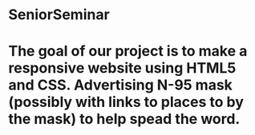 # SeniorSeminar
# The goal of our project is to make a responsive website using HTML5 and CSS. Advertising N-95 mask (possibly with links to places to by the mask) to help spead the word.
